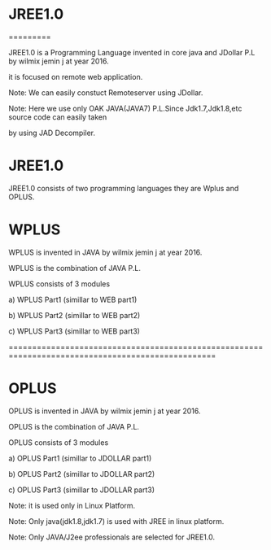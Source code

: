 # JREE1.0
=========

JREE1.0  is a  Programming  Language   invented  in  core  java and  JDollar  P.L by  wilmix   jemin j at  year  2016.

it is focused   on remote   web application.

Note:  We  can   easily  constuct  Remoteserver  using  JDollar.

Note:  Here  we use  only  OAK JAVA(JAVA7) P.L.Since  Jdk1.7,Jdk1.8,etc  source  code  can  easily  taken

by using  JAD  Decompiler.



JREE1.0
=======

JREE1.0 consists of  two programming  languages  they are  Wplus and OPLUS.




WPLUS
=====


WPLUS  is invented  in   JAVA  by wilmix jemin j  at year 2016.



WPLUS  is  the combination of  JAVA   P.L.







WPLUS consists of  3  modules


a) WPLUS Part1 (simillar  to WEB part1)

b) WPLUS Part2 (simillar  to WEB part2)

c) WPLUS Part3 (simillar  to WEB part3)



==================================================================================================




OPLUS
======

OPLUS  is invented  in   JAVA  by wilmix jemin j  at year 2016.


OPLUS is  the combination of  JAVA   P.L.






OPLUS consists of  3  modules


a) OPLUS Part1 (simillar  to JDOLLAR part1)

b) OPLUS Part2 (simillar  to JDOLLAR part2)

c) OPLUS Part3 (simillar  to JDOLLAR part3)


Note:  it is used  only  in Linux Platform.


Note:  Only    java(jdk1.8,jdk1.7)  is  used  with  JREE in linux platform.

Note:  Only  JAVA/J2ee  professionals  are   selected   for  JREE1.0. 
